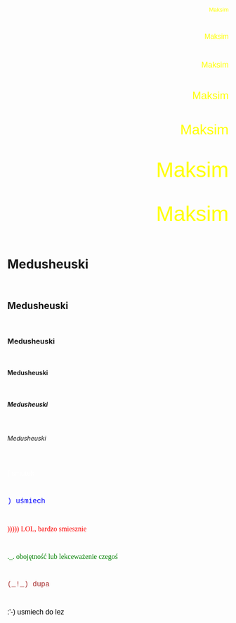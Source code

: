 <!DOCTYPE html>
 <html lang="pl-PL">
<html>
<head>
 <meta charset="utf-8">
 <title> </title>
</head>
<body>
<p align="right"> <font color="yellow" size="2" face="Arial"> Maksim </font> </p> <br>
<p align="right"> <font color="yellow" size="3" face="Arial"> Maksim </font> </p> <br>
<p align="right"> <font color="yellow" size="4" face="Arial"> Maksim </font> </p> <br>
<p align="right"> <font color="yellow" size="5" face="Arial"> Maksim </font> </p> <br>
<p align="right"> <font color="yellow" size="6" face="Arial"> Maksim </font> </p> <br>
<p align="right"> <font color="yellow" size="7" face="Arial"> Maksim </font> </p> <br>
<p align="right"> <font color="yellow" size="8" face="Arial"> Maksim </font> </p> <br>
<h1> Medusheuski </h1><br>
<h2> Medusheuski </h2><br>
<h3> Medusheuski </h3><br>
<h4> Medusheuski </h4><br>
<h5> Medusheuski </h5><br>
<h6> Medusheuski </h6><br>
<p align="left"> <font color="white" size="3" face="Arial"> ( smutek  </font> </p> <br>
<p align="left"> <font color="blue" size="3" face="'Courier New'"> ) uśmiech </font> </p> <br>
<p align="left"> <font color="red" size="3" face="'Times New Roman'"> ))))) LOL, bardzo smiesznie </font> </p> <br>
<p align="left"> <font color="green" size="3" face="Verdana"> ._. obojętność lub lekceważenie czegoś </font> </p> <br>
<p align="left"> <font color="brown" size="3" face="'Courier New'"> (_!_) dupa </font> </p> <br>
<p align="left"> <font color="black" size="3" face="Arial"> :'-) usmiech do lez </font> </p> <br>
</body>
</html>
